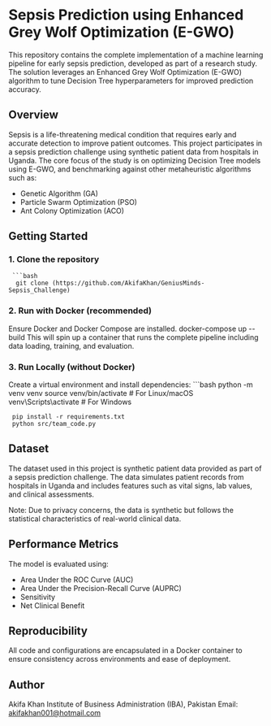 # Sepsis Prediction using Enhanced Grey Wolf Optimization (E-GWO)

This repository contains the complete implementation of a machine learning pipeline for early sepsis prediction, developed as part of a research study. The solution leverages an Enhanced Grey Wolf Optimization (E-GWO) algorithm to tune Decision Tree hyperparameters for improved prediction accuracy.

## Overview

Sepsis is a life-threatening medical condition that requires early and accurate detection to improve patient outcomes. This project participates in a sepsis prediction challenge using synthetic patient data from hospitals in Uganda. The core focus of the study is on optimizing Decision Tree models using E-GWO, and benchmarking against other metaheuristic algorithms such as:

- Genetic Algorithm (GA)
- Particle Swarm Optimization (PSO)
- Ant Colony Optimization (ACO)

## Getting Started

### 1. Clone the repository
     ```bash
      git clone (https://github.com/AkifaKhan/GeniusMinds-Sepsis_Challenge)
### 2. Run with Docker (recommended)
Ensure Docker and Docker Compose are installed.
docker-compose up --build
This will spin up a container that runs the complete pipeline including data loading, training, and evaluation.

### 3. Run Locally (without Docker)
Create a virtual environment and install dependencies:
     ```bash
     python -m venv venv
     source venv/bin/activate  # For Linux/macOS
     venv\Scripts\activate     # For Windows

     pip install -r requirements.txt
     python src/team_code.py

## Dataset
The dataset used in this project is synthetic patient data provided as part of a sepsis prediction challenge. The data simulates patient records from hospitals in Uganda and includes features such as vital signs, lab values, and clinical assessments.

Note: Due to privacy concerns, the data is synthetic but follows the statistical characteristics of real-world clinical data.

## Performance Metrics
The model is evaluated using:
- Area Under the ROC Curve (AUC)
- Area Under the Precision-Recall Curve (AUPRC)
- Sensitivity
- Net Clinical Benefit

## Reproducibility
All code and configurations are encapsulated in a Docker container to ensure consistency across environments and ease of deployment.

## Author
Akifa Khan
Institute of Business Administration (IBA), Pakistan
Email: akifakhan001@hotmail.com

